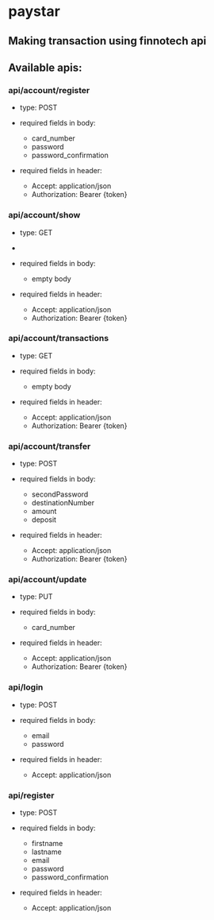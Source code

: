 # paystar

## Making transaction using finnotech api

## Available apis:

### api/account/register
- type: POST

- required fields in body:
    * card_number
    * password
    * password_confirmation

- required fields in header:
    * Accept: application/json
    * Authorization: Bearer {token}


### api/account/show
- type: GET
- 
- required fields in body:
    * empty body

- required fields in header:
    * Accept: application/json
    * Authorization: Bearer {token}


### api/account/transactions
- type: GET

- required fields in body:
    * empty body

- required fields in header:
    * Accept: application/json
    * Authorization: Bearer {token}


### api/account/transfer
- type: POST

- required fields in body:
    * secondPassword
    * destinationNumber
    * amount
    * deposit

- required fields in header:
    * Accept: application/json
    * Authorization: Bearer {token}


### api/account/update
- type: PUT

- required fields in body:
    * card_number

- required fields in header:
    * Accept: application/json
    * Authorization: Bearer {token}


### api/login
- type: POST

- required fields in body:
    * email
    * password

- required fields in header:
    * Accept: application/json


### api/register
- type: POST

- required fields in body:
    * firstname
    * lastname
    * email
    * password
    * password_confirmation

- required fields in header:
    * Accept: application/json
